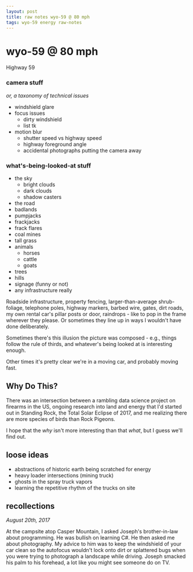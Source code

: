 ```yaml
---
layout: post
title: raw notes wyo-59 @ 80 mph
tags: wyo-59 energy raw-notes
---
```


# wyo-59 @ 80 mph

Highway 59 

### camera stuff

_or, a taxonomy of technical issues_

- windshield glare
- focus issues
	- dirty windshield
	- list tk
- motion blur
	- shutter speed vs highway speed
	- highway foreground angle
	- accidental photographs putting the camera away

### what's-being-looked-at stuff

- the sky
	- bright clouds
	- dark clouds
	- shadow casters
- the road
- badlands
- pumpjacks
- frackjacks
- frack flares
- coal mines
- tall grass
- animals
	- horses
	- cattle
	- goats
- trees
- hills
- signage (funny or not)
- any infrastructure really

Roadside infrastructure, property fencing, larger-than-average shrub-foliage, telephone poles, highway markers, barbed wire, gates, dirt roads, my own rental car's pillar posts or door, raindrops - like to pop in the frame wherever they please. Or sometimes they line up in ways I wouldn't have done deliberately.

Sometimes there's this illusion the picture was composed - e.g., things follow the rule of thirds, and whatever's being looked at is interesting enough. 

Other times it's pretty clear we're in a moving car, and probably moving fast. 

## Why Do This? 

There was an intersection between a rambling data science project on firearms in the US, ongoing research into land and energy that I'd started out in Standing Rock, the Total Solar Eclipse of 2017, and me realizing there are more species of birds than Rock Pigeons.

I hope that the _why_ isn't more interesting than that _what_, but I guess we'll find out.

## loose ideas

- abstractions of historic earth being scratched for energy
- heavy loader intersections (mining truck)
- ghosts in the spray truck vapors
- learning the repetitive rhythm of the trucks on site

## recollections

_August 20th, 2017_

At the campsite atop Casper Mountain, I asked Joseph's brother-in-law about programming. He was bullish on learning C#. He then asked me about photography. My advice to him was to keep the windshield of your car clean so the autofocus wouldn't lock onto dirt or splattered bugs when you were trying to photograph a landscape while driving. Joseph smacked his palm to his forehead, a lot like you might see someone do on TV.







